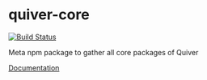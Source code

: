 # quiver-core

[![Build Status](https://travis-ci.org/quiverjs/quiver-core.svg?branch=master)](https://travis-ci.org/quiverjs/quiver-core)

Meta npm package to gather all core packages of Quiver

[Documentation](https://github.com/quiverjs/quiverjs/wiki/Core)
